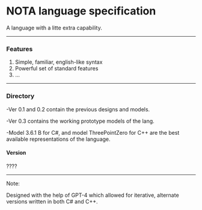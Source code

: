 # NOTA language specification
A language with a litte extra capability. 

---

### Features
1) Simple, familiar, english-like syntax
2) Powerful set of standard features
3) ...

---

### Directory

-Ver 0.1 and 0.2 contain the previous designs and models.

-Ver 0.3 contains the working prototype models of the lang. 

-Model 3.6.1 B for C#, and model ThreePointZero for C++ are the best available representations of the language. 

#### Version

????


---
Note:

Designed with the help of GPT-4 which allowed for iterative, alternate versions written in both C# and C++.
